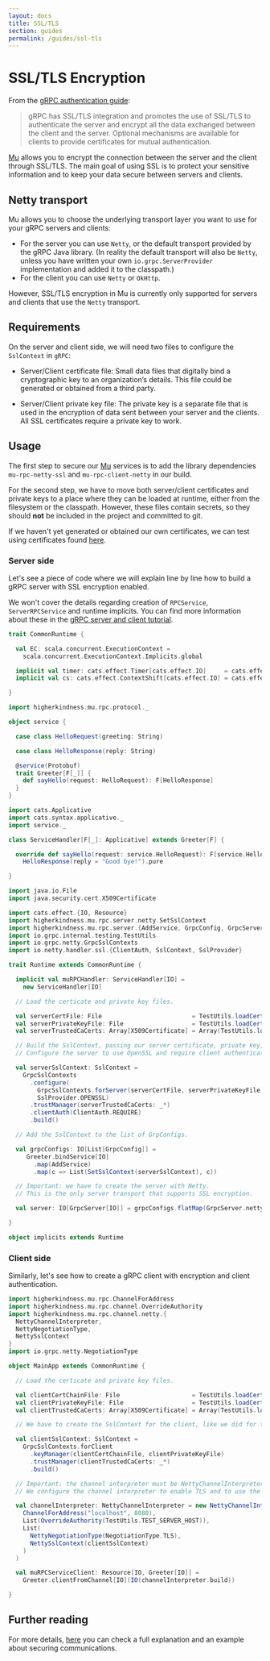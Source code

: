 ```yaml
---
layout: docs
title: SSL/TLS
section: guides
permalink: /guides/ssl-tls
---
```


# SSL/TLS Encryption

From the [gRPC authentication guide](https://grpc.io/docs/guides/auth/):

> gRPC has SSL/TLS integration and promotes the use of SSL/TLS to authenticate
> the server and encrypt all the data exchanged between the client and the
> server. Optional mechanisms are available for clients to provide certificates
> for mutual authentication.

[Mu] allows you to encrypt the connection between the server and the client
through SSL/TLS. The main goal of using SSL is to protect your sensitive
information and to keep your data secure between servers and clients.

## Netty transport

Mu allows you to choose the underlying transport layer you want to use for your
gRPC servers and clients:

* For the server you can use `Netty`, or the default transport provided by the
  gRPC Java library. (In reality the default transport will also be `Netty`,
  unless you have written your own `io.grpc.ServerProvider` implementation and
  added it to the classpath.)
* For the client you can use `Netty` or `OkHttp`.

However, SSL/TLS encryption in Mu is currently only supported for servers and
clients that use the `Netty` transport.

## Requirements

On the server and client side, we will need two files to configure the
`SslContext` in `gRPC`:

* Server/Client certificate file: Small data files that digitally bind a
  cryptographic key to an organization’s details. This file could be generated
  or obtained from a third party.

* Server/Client private key file: The private key is a separate file that is
  used in the encryption of data sent between your server and the clients. All
  SSL certificates require a private key to work.

## Usage

The first step to secure our [Mu] services is to add the library dependencies
`mu-rpc-netty-ssl` and `mu-rpc-client-netty` in our build.

For the second step, we have to move both server/client certificates and private
keys to a place where they can be loaded at runtime, either from the filesystem
or the classpath. However, these files contain secrets, so they should **not**
be included in the project and committed to git.

If we haven't yet generated or obtained our own certificates, we can test using
certificates found
[here](https://github.com/grpc/grpc-java/tree/master/testing/src/main/resources/certs).

### Server side

Let's see a piece of code where we will explain line by line how to build a gRPC
server with SSL encryption enabled.

We won't cover the details regarding creation of `RPCService`,
`ServerRPCService` and runtime implicits. You can find more information about
these in the [gRPC server and client tutorial](../tutorials/grpc-server-client).

```scala mdoc:invisible
trait CommonRuntime {

  val EC: scala.concurrent.ExecutionContext =
    scala.concurrent.ExecutionContext.Implicits.global

  implicit val timer: cats.effect.Timer[cats.effect.IO]     = cats.effect.IO.timer(EC)
  implicit val cs: cats.effect.ContextShift[cats.effect.IO] = cats.effect.IO.contextShift(EC)

}
```

```scala mdoc:invisible
import higherkindness.mu.rpc.protocol._

object service {

  case class HelloRequest(greeting: String)

  case class HelloResponse(reply: String)

  @service(Protobuf)
  trait Greeter[F[_]] {
    def sayHello(request: HelloRequest): F[HelloResponse]
  }
}
```

```scala mdoc:invisible
import cats.Applicative
import cats.syntax.applicative._
import service._

class ServiceHandler[F[_]: Applicative] extends Greeter[F] {

  override def sayHello(request: service.HelloRequest): F[service.HelloResponse] =
    HelloResponse(reply = "Good bye!").pure

}
```

```scala
import java.io.File
import java.security.cert.X509Certificate

import cats.effect.{IO, Resource}
import higherkindness.mu.rpc.server.netty.SetSslContext
import higherkindness.mu.rpc.server.{AddService, GrpcConfig, GrpcServer}
import io.grpc.internal.testing.TestUtils
import io.grpc.netty.GrpcSslContexts
import io.netty.handler.ssl.{ClientAuth, SslContext, SslProvider}

trait Runtime extends CommonRuntime {

  implicit val muRPCHandler: ServiceHandler[IO] =
    new ServiceHandler[IO]

  // Load the certicate and private key files.

  val serverCertFile: File                         = TestUtils.loadCert("server1.pem")
  val serverPrivateKeyFile: File                   = TestUtils.loadCert("server1.key")
  val serverTrustedCaCerts: Array[X509Certificate] = Array(TestUtils.loadX509Cert("ca.pem"))

  // Build the SslContext, passing our server certificate, private key, and trusted certs.
  // Configure the server to use OpenSSL and require client authentication.

  val serverSslContext: SslContext =
    GrpcSslContexts
      .configure(
        GrpcSslContexts.forServer(serverCertFile, serverPrivateKeyFile),
        SslProvider.OPENSSL)
      .trustManager(serverTrustedCaCerts: _*)
      .clientAuth(ClientAuth.REQUIRE)
      .build()

  // Add the SslContext to the list of GrpConfigs.

  val grpcConfigs: IO[List[GrpcConfig]] =
     Greeter.bindService[IO]
       .map(AddService)
       .map(c => List(SetSslContext(serverSslContext), c))

  // Important: we have to create the server with Netty.
  // This is the only server transport that supports SSL encryption.

  val server: IO[GrpcServer[IO]] = grpcConfigs.flatMap(GrpcServer.netty[IO](8080, _))

}

object implicits extends Runtime
```

### Client side

Similarly, let's see how to create a gRPC client with encryption and client
authentication.

```scala
import higherkindness.mu.rpc.ChannelForAddress
import higherkindness.mu.rpc.channel.OverrideAuthority
import higherkindness.mu.rpc.channel.netty.{
  NettyChannelInterpreter,
  NettyNegotiationType,
  NettySslContext
}
import io.grpc.netty.NegotiationType

object MainApp extends CommonRuntime {

  // Load the certicate and private key files.

  val clientCertChainFile: File                    = TestUtils.loadCert("client.pem")
  val clientPrivateKeyFile: File                   = TestUtils.loadCert("client.key")
  val clientTrustedCaCerts: Array[X509Certificate] = Array(TestUtils.loadX509Cert("ca.pem"))

  // We have to create the SslContext for the client, like we did for the server.

  val clientSslContext: SslContext =
    GrpcSslContexts.forClient
      .keyManager(clientCertChainFile, clientPrivateKeyFile)
      .trustManager(clientTrustedCaCerts: _*)
      .build()

  // Important: the channel interpreter must be NettyChannelInterpreter.
  // We configure the channel interpreter to enable TLS and to use the SSL context we built.

  val channelInterpreter: NettyChannelInterpreter = new NettyChannelInterpreter(
    ChannelForAddress("localhost", 8080),
    List(OverrideAuthority(TestUtils.TEST_SERVER_HOST)),
    List(
      NettyNegotiationType(NegotiationType.TLS),
      NettySslContext(clientSslContext)
    )
  )

  val muRPCServiceClient: Resource[IO, Greeter[IO]] =
    Greeter.clientFromChannel[IO](IO(channelInterpreter.build))

}
```

## Further reading

For more details,
[here](https://www.47deg.com/blog/mu-rpc-securing-communications-with-mu/) you
can check a full explanation and an example about securing communications.

[RPC]: https://en.wikipedia.org/wiki/Remote_procedure_call
[HTTP/2]: https://http2.github.io/
[gRPC]: https://grpc.io/
[Mu]: https://github.com/higherkindness/mu-scala
[Java gRPC]: https://github.com/grpc/grpc-java
[JSON]: https://en.wikipedia.org/wiki/JSON
[gRPC guide]: https://grpc.io/docs/guides/
[PBDirect]: https://github.com/47deg/pbdirect
[scalamacros]: https://github.com/scalamacros/paradise
[Monix]: https://monix.io/
[cats-effect]: https://github.com/typelevel/cats-effect
[Metrifier]: https://github.com/47deg/metrifier

